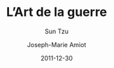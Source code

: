 ---
draft: true
title: L’Art de la guerre
language: fr
author: [Sun Tzu, Joseph-Marie Amiot]
rating: 4/5
description: 
date: 2011-12-30
format: ebook
link: https://www.amazon.fr/gp/product/B004CYEUFG
tags: classical
---